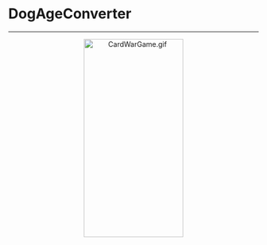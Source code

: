 # DogAgeConverter
____
<p align="center">
  <img src="https://s10.gifyu.com/images/DogHumanAgeConverter.gif" width="200" height="400" alt="CardWarGame.gif" />
</p>
